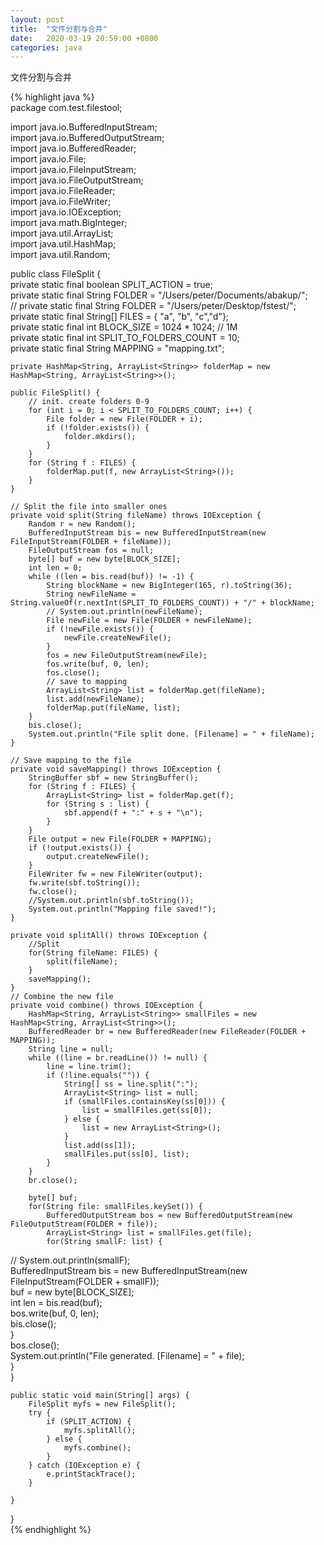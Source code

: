 ```yaml
---
layout: post
title:  "文件分割与合并"
date:   2020-03-19 20:59:00 +0800
categories: java
--- 
```

文件分割与合并


{% highlight java %}  
package com.test.filestool;  
  
import java.io.BufferedInputStream;  
import java.io.BufferedOutputStream;  
import java.io.BufferedReader;  
import java.io.File;  
import java.io.FileInputStream;  
import java.io.FileOutputStream;  
import java.io.FileReader;  
import java.io.FileWriter;  
import java.io.IOException;  
import java.math.BigInteger;  
import java.util.ArrayList;  
import java.util.HashMap;  
import java.util.Random;  
  
public class FileSplit {  
    private static final boolean SPLIT_ACTION = true;   
    private static final String FOLDER = "/Users/peter/Documents/abakup/";  
//  private static final String FOLDER = "/Users/peter/Desktop/fstest/";  
    private static final String[] FILES = { "a", "b", "c","d"};  
    private static final int BLOCK_SIZE = 1024 * 1024; // 1M  
    private static final int SPLIT_TO_FOLDERS_COUNT = 10;   
    private static final String MAPPING = "mapping.txt";  
        
  
    private HashMap<String, ArrayList<String>> folderMap = new HashMap<String, ArrayList<String>>();  
  
    public FileSplit() {  
        // init. create folders 0-9  
        for (int i = 0; i < SPLIT_TO_FOLDERS_COUNT; i++) {  
            File folder = new File(FOLDER + i);  
            if (!folder.exists()) {  
                folder.mkdirs();  
            }  
        }  
        for (String f : FILES) {  
            folderMap.put(f, new ArrayList<String>());  
        }  
    }  
  
    // Split the file into smaller ones  
    private void split(String fileName) throws IOException {  
        Random r = new Random();  
        BufferedInputStream bis = new BufferedInputStream(new FileInputStream(FOLDER + fileName));  
        FileOutputStream fos = null;  
        byte[] buf = new byte[BLOCK_SIZE];  
        int len = 0;  
        while ((len = bis.read(buf)) != -1) {  
            String blockName = new BigInteger(165, r).toString(36);  
            String newFileName = String.valueOf(r.nextInt(SPLIT_TO_FOLDERS_COUNT)) + "/" + blockName;  
            // System.out.println(newFileName);  
            File newFile = new File(FOLDER + newFileName);  
            if (!newFile.exists()) {  
                newFile.createNewFile();  
            }  
            fos = new FileOutputStream(newFile);  
            fos.write(buf, 0, len);  
            fos.close();  
            // save to mapping  
            ArrayList<String> list = folderMap.get(fileName);  
            list.add(newFileName);  
            folderMap.put(fileName, list);  
        }  
        bis.close();  
        System.out.println("File split done. [Filename] = " + fileName);   
    }  
  
    // Save mapping to the file  
    private void saveMapping() throws IOException {  
        StringBuffer sbf = new StringBuffer();  
        for (String f : FILES) {  
            ArrayList<String> list = folderMap.get(f);  
            for (String s : list) {  
                sbf.append(f + ":" + s + "\n");  
            }  
        }  
        File output = new File(FOLDER + MAPPING);  
        if (!output.exists()) {  
            output.createNewFile();  
        }  
        FileWriter fw = new FileWriter(output);  
        fw.write(sbf.toString());  
        fw.close();  
        //System.out.println(sbf.toString());  
        System.out.println("Mapping file saved!");  
    }  
      
    private void splitAll() throws IOException {  
        //Split  
        for(String fileName: FILES) {  
            split(fileName);  
        }  
        saveMapping();  
    }  
    // Combine the new file  
    private void combine() throws IOException {  
        HashMap<String, ArrayList<String>> smallFiles = new HashMap<String, ArrayList<String>>();  
        BufferedReader br = new BufferedReader(new FileReader(FOLDER + MAPPING));  
        String line = null;  
        while ((line = br.readLine()) != null) {  
            line = line.trim();  
            if (!line.equals("")) {  
                String[] ss = line.split(":");  
                ArrayList<String> list = null;  
                if (smallFiles.containsKey(ss[0])) {  
                    list = smallFiles.get(ss[0]);  
                } else {  
                    list = new ArrayList<String>();  
                }  
                list.add(ss[1]);  
                smallFiles.put(ss[0], list);  
            }  
        }  
        br.close();  
          
        byte[] buf;   
        for(String file: smallFiles.keySet()) {  
            BufferedOutputStream bos = new BufferedOutputStream(new FileOutputStream(FOLDER + file));  
            ArrayList<String> list = smallFiles.get(file);  
            for(String smallF: list) {  
//              System.out.println(smallF);  
                BufferedInputStream bis = new BufferedInputStream(new FileInputStream(FOLDER + smallF));  
                buf = new byte[BLOCK_SIZE];   
                int len = bis.read(buf);  
                bos.write(buf, 0, len);  
                bis.close();  
            }  
            bos.close();  
            System.out.println("File generated. [Filename] = " + file);   
        }  
    }  
      
    public static void main(String[] args) {  
        FileSplit myfs = new FileSplit();  
        try {  
            if (SPLIT_ACTION) {  
                myfs.splitAll();   
            } else {  
                myfs.combine();  
            }  
        } catch (IOException e) {  
            e.printStackTrace();  
        }  
  
    }  
  
}  
{% endhighlight %}
